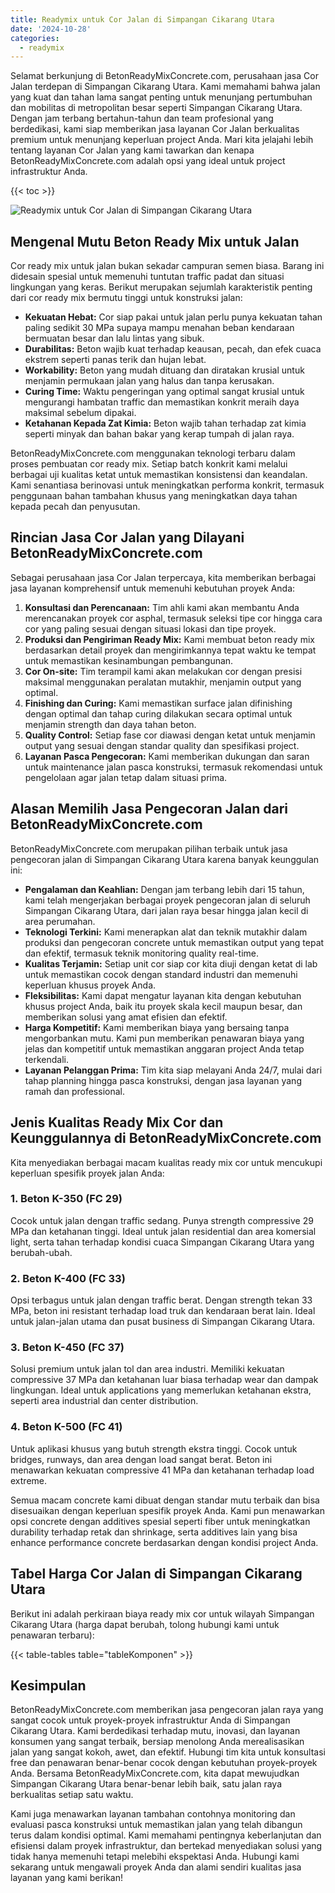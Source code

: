 ```yaml
---
title: Readymix untuk Cor Jalan di Simpangan Cikarang Utara
date: '2024-10-28'
categories:
  - readymix
---
```


Selamat berkunjung di BetonReadyMixConcrete.com, perusahaan jasa Cor Jalan terdepan di Simpangan Cikarang Utara. Kami memahami bahwa jalan yang kuat dan tahan lama sangat penting untuk menunjang pertumbuhan dan mobilitas di metropolitan besar seperti Simpangan Cikarang Utara. Dengan jam terbang bertahun-tahun dan team profesional yang berdedikasi, kami siap memberikan jasa layanan Cor Jalan berkualitas premium untuk menunjang keperluan project Anda. Mari kita jelajahi lebih tentang layanan Cor Jalan yang kami tawarkan dan kenapa BetonReadyMixConcrete.com adalah opsi yang ideal untuk project infrastruktur Anda.

{{< toc >}}

![Readymix untuk Cor Jalan di Simpangan Cikarang Utara](https://betoncor8.github.io/cor/harga-beton-readymix-concrete%20(15).png)

## Mengenal Mutu Beton Ready Mix untuk Jalan

Cor ready mix untuk jalan bukan sekadar campuran semen biasa. Barang ini didesain spesial untuk memenuhi tuntutan traffic padat dan situasi lingkungan yang keras. Berikut merupakan sejumlah karakteristik penting dari cor ready mix bermutu tinggi untuk konstruksi jalan:

- **Kekuatan Hebat:** Cor siap pakai untuk jalan perlu punya kekuatan tahan paling sedikit 30 MPa supaya mampu menahan beban kendaraan bermuatan besar dan lalu lintas yang sibuk.
- **Durabilitas:** Beton wajib kuat terhadap keausan, pecah, dan efek cuaca ekstrem seperti panas terik dan hujan lebat.
- **Workability:** Beton yang mudah dituang dan diratakan krusial untuk menjamin permukaan jalan yang halus dan tanpa kerusakan.
- **Curing Time:** Waktu pengeringan yang optimal sangat krusial untuk mengurangi hambatan traffic dan memastikan konkrit meraih daya maksimal sebelum dipakai.
- **Ketahanan Kepada Zat Kimia:** Beton wajib tahan terhadap zat kimia seperti minyak dan bahan bakar yang kerap tumpah di jalan raya.

BetonReadyMixConcrete.com menggunakan teknologi terbaru dalam proses pembuatan cor ready mix. Setiap batch konkrit kami melalui berbagai uji kualitas ketat untuk memastikan konsistensi dan keandalan. Kami senantiasa berinovasi untuk meningkatkan performa konkrit, termasuk penggunaan bahan tambahan khusus yang meningkatkan daya tahan kepada pecah dan penyusutan.

## Rincian Jasa Cor Jalan yang Dilayani BetonReadyMixConcrete.com

Sebagai perusahaan jasa Cor Jalan terpercaya, kita memberikan berbagai jasa layanan komprehensif untuk memenuhi kebutuhan proyek Anda:

1. **Konsultasi dan Perencanaan:** Tim ahli kami akan membantu Anda merencanakan proyek cor asphal, termasuk seleksi tipe cor hingga cara cor yang paling sesuai dengan situasi lokasi dan tipe proyek.
2. **Produksi dan Pengiriman Ready Mix:** Kami membuat beton ready mix berdasarkan detail proyek dan mengirimkannya tepat waktu ke tempat untuk memastikan kesinambungan pembangunan.
3. **Cor On-site:** Tim terampil kami akan melakukan cor dengan presisi maksimal menggunakan peralatan mutakhir, menjamin output yang optimal.
4. **Finishing dan Curing:** Kami memastikan surface jalan difinishing dengan optimal dan tahap curing dilakukan secara optimal untuk menjamin strength dan daya tahan beton.
5. **Quality Control:** Setiap fase cor diawasi dengan ketat untuk menjamin output yang sesuai dengan standar quality dan spesifikasi project.
6. **Layanan Pasca Pengecoran:** Kami memberikan dukungan dan saran untuk maintenance jalan pasca konstruksi, termasuk rekomendasi untuk pengelolaan agar jalan tetap dalam situasi prima.

## Alasan Memilih Jasa Pengecoran Jalan dari BetonReadyMixConcrete.com

BetonReadyMixConcrete.com merupakan pilihan terbaik untuk jasa pengecoran jalan di Simpangan Cikarang Utara karena banyak keunggulan ini:

- **Pengalaman dan Keahlian:** Dengan jam terbang lebih dari 15 tahun, kami telah mengerjakan berbagai proyek pengecoran jalan di seluruh Simpangan Cikarang Utara, dari jalan raya besar hingga jalan kecil di area perumahan.
- **Teknologi Terkini:** Kami menerapkan alat dan teknik mutakhir dalam produksi dan pengecoran concrete untuk memastikan output yang tepat dan efektif, termasuk teknik monitoring quality real-time.
- **Kualitas Terjamin:** Setiap unit cor siap cor kita diuji dengan ketat di lab untuk memastikan cocok dengan standard industri dan memenuhi keperluan khusus proyek Anda.
- **Fleksibilitas:** Kami dapat mengatur layanan kita dengan kebutuhan khusus project Anda, baik itu proyek skala kecil maupun besar, dan memberikan solusi yang amat efisien dan efektif.
- **Harga Kompetitif:** Kami memberikan biaya yang bersaing tanpa mengorbankan mutu. Kami pun memberikan penawaran biaya yang jelas dan kompetitif untuk memastikan anggaran project Anda tetap terkendali.
- **Layanan Pelanggan Prima:** Tim kita siap melayani Anda 24/7, mulai dari tahap planning hingga pasca konstruksi, dengan jasa layanan yang ramah dan professional.

## Jenis Kualitas Ready Mix Cor dan Keunggulannya di BetonReadyMixConcrete.com

Kita menyediakan berbagai macam kualitas ready mix cor untuk mencukupi keperluan spesifik proyek jalan Anda:

### 1\. Beton K-350 (FC 29)

Cocok untuk jalan dengan traffic sedang. Punya strength compressive 29 MPa dan ketahanan tinggi. Ideal untuk jalan residential dan area komersial light, serta tahan terhadap kondisi cuaca Simpangan Cikarang Utara yang berubah-ubah.

### 2\. Beton K-400 (FC 33)

Opsi terbagus untuk jalan dengan traffic berat. Dengan strength tekan 33 MPa, beton ini resistant terhadap load truk dan kendaraan berat lain. Ideal untuk jalan-jalan utama dan pusat business di Simpangan Cikarang Utara.

### 3\. Beton K-450 (FC 37)

Solusi premium untuk jalan tol dan area industri. Memiliki kekuatan compressive 37 MPa dan ketahanan luar biasa terhadap wear dan dampak lingkungan. Ideal untuk applications yang memerlukan ketahanan ekstra, seperti area industrial dan center distribution.

### 4\. Beton K-500 (FC 41)

Untuk aplikasi khusus yang butuh strength ekstra tinggi. Cocok untuk bridges, runways, dan area dengan load sangat berat. Beton ini menawarkan kekuatan compressive 41 MPa dan ketahanan terhadap load extreme.

Semua macam concrete kami dibuat dengan standar mutu terbaik dan bisa disesuaikan dengan keperluan spesifik proyek Anda. Kami pun menawarkan opsi concrete dengan additives spesial seperti fiber untuk meningkatkan durability terhadap retak dan shrinkage, serta additives lain yang bisa enhance performance concrete berdasarkan dengan kondisi project Anda.

## Tabel Harga Cor Jalan di Simpangan Cikarang Utara

Berikut ini adalah perkiraan biaya ready mix cor untuk wilayah Simpangan Cikarang Utara (harga dapat berubah, tolong hubungi kami untuk penawaran terbaru):

{{< table-tables table="tableKomponen" >}}

## Kesimpulan

BetonReadyMixConcrete.com memberikan jasa pengecoran jalan raya yang sangat cocok untuk proyek-proyek infrastruktur Anda di Simpangan Cikarang Utara. Kami berdedikasi terhadap mutu, inovasi, dan layanan konsumen yang sangat terbaik, bersiap menolong Anda merealisasikan jalan yang sangat kokoh, awet, dan efektif. Hubungi tim kita untuk konsultasi free dan penawaran benar-benar cocok dengan kebutuhan proyek-proyek Anda. Bersama BetonReadyMixConcrete.com, kita dapat mewujudkan Simpangan Cikarang Utara benar-benar lebih baik, satu jalan raya berkualitas setiap satu waktu.

Kami juga menawarkan layanan tambahan contohnya monitoring dan evaluasi pasca konstruksi untuk memastikan jalan yang telah dibangun terus dalam kondisi optimal. Kami memahami pentingnya keberlanjutan dan efisiensi dalam proyek infrastruktur, dan bertekad menyediakan solusi yang tidak hanya memenuhi tetapi melebihi ekspektasi Anda. Hubungi kami sekarang untuk mengawali proyek Anda dan alami sendiri kualitas jasa layanan yang kami berikan!
